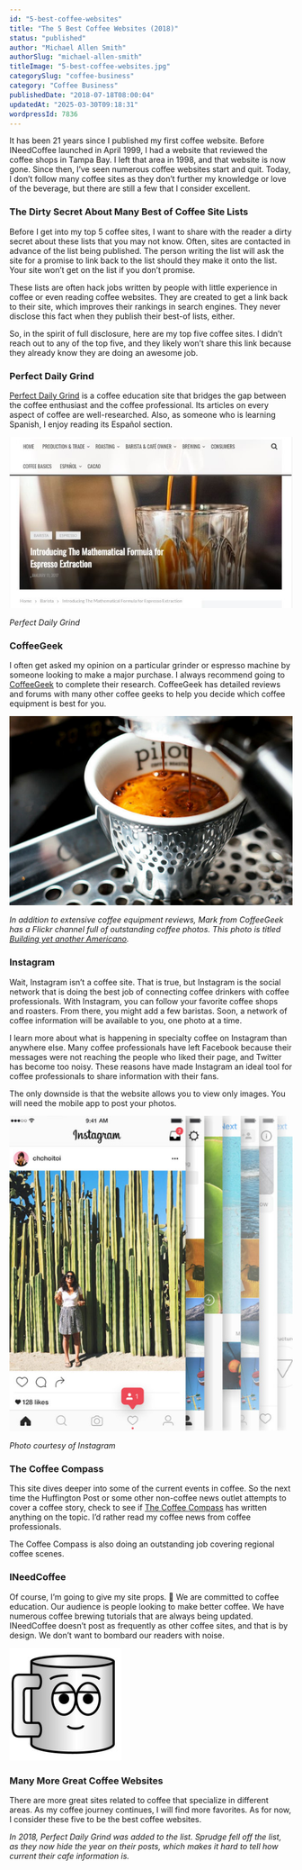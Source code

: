 ```yaml
---
id: "5-best-coffee-websites"
title: "The 5 Best Coffee Websites (2018)"
status: "published"
author: "Michael Allen Smith"
authorSlug: "michael-allen-smith"
titleImage: "5-best-coffee-websites.jpg"
categorySlug: "coffee-business"
category: "Coffee Business"
publishedDate: "2018-07-18T08:00:04"
updatedAt: "2025-03-30T09:18:31"
wordpressId: 7836
---
```


It has been 21 years since I published my first coffee website. Before INeedCoffee launched in April 1999, I had a website that reviewed the coffee shops in Tampa Bay. I left that area in 1998, and that website is now gone. Since then, I’ve seen numerous coffee websites start and quit. Today, I don’t follow many coffee sites as they don’t further my knowledge or love of the beverage, but there are still a few that I consider excellent.

### The Dirty Secret About Many Best of Coffee Site Lists

Before I get into my top 5 coffee sites, I want to share with the reader a dirty secret about these lists that you may not know. Often, sites are contacted in advance of the list being published. The person writing the list will ask the site for a promise to link back to the list should they make it onto the list. Your site won’t get on the list if you don’t promise.

These lists are often hack jobs written by people with little experience in coffee or even reading coffee websites. They are created to get a link back to their site, which improves their rankings in search engines. They never disclose this fact when they publish their best-of lists, either.

So, in the spirit of full disclosure, here are my top five coffee sites. I didn’t reach out to any of the top five, and they likely won’t share this link because they already know they are doing an awesome job.

### Perfect Daily Grind

[Perfect Daily Grind](https://perfectdailygrind.com/) is a coffee education site that bridges the gap between the coffee enthusiast and the coffee professional. Its articles on every aspect of coffee are well-researched. Also, as someone who is learning Spanish, I enjoy reading its Español section.

![Perfect Daily Grind](perfect-daily-grind.jpg)

*Perfect Daily Grind*

### CoffeeGeek

I often get asked my opinion on a particular grinder or espresso machine by someone looking to make a major purchase. I always recommend going to [CoffeeGeek](https://coffeegeek.com/) to complete their research. CoffeeGeek has detailed reviews and forums with many other coffee geeks to help you decide which coffee equipment is best for you.

![espresso shot pilot ](espresso-photo-coffeegeek.jpg)

*In addition to extensive coffee equipment reviews, Mark from CoffeeGeek has a Flickr channel full of outstanding coffee photos. This photo is titled [Building yet another Americano](https://www.flickr.com/photos/coffeegeek/34911337954/).*

### Instagram

Wait, Instagram isn’t a coffee site. That is true, but Instagram is the social network that is doing the best job of connecting coffee drinkers with coffee professionals. With Instagram, you can follow your favorite coffee shops and roasters. From there, you might add a few baristas. Soon, a network of coffee information will be available to you, one photo at a time.

I learn more about what is happening in specialty coffee on Instagram than anywhere else. Many coffee professionals have left Facebook because their messages were not reaching the people who liked their page, and Twitter has become too noisy. These reasons have made Instagram an ideal tool for coffee professionals to share information with their fans.

The only downside is that the website allows you to view only images. You will need the mobile app to post your photos.

![instagram screenshot](instagram-screenshot.jpg)

*Photo courtesy of Instagram*

### The Coffee Compass

This site dives deeper into some of the current events in coffee. So the next time the Huffington Post or some other non-coffee news outlet attempts to cover a coffee story, check to see if [The Coffee Compass](https://www.thecoffeecompass.com/) has written anything on the topic. I’d rather read my coffee news from coffee professionals.

The Coffee Compass is also doing an outstanding job covering regional coffee scenes.

### INeedCoffee

Of course, I’m going to give my site props. 🙂 We are committed to coffee education. Our audience is people looking to make better coffee. We have numerous coffee brewing tutorials that are always being updated. INeedCoffee doesn’t post as frequently as other coffee sites, and that is by design. We don’t want to bombard our readers with noise.

![INeedCoffee comic logo](ineedcoffee-3-200.jpg)

### Many More Great Coffee Websites

There are more great sites related to coffee that specialize in different areas. As my coffee journey continues, I will find more favorites. As for now, I consider these five to be the best coffee websites.

*In 2018, Perfect Daily Grind was added to the list. Sprudge fell off the list, as they now hide the year on their posts, which makes it hard to tell how current their cafe information is.*
